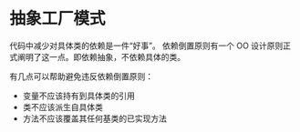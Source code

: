 # 抽象工厂模式

代码中减少对具体类的依赖是一件“好事”。 依赖倒置原则有一个 OO 设计原则正式阐明了这一点。即依赖抽象，不依赖具体的类。

有几点可以帮助避免违反依赖倒置原则：

- 变量不应该持有到具体类的引用
- 类不应该派生自具体类
- 方法不应该覆盖其任何基类的已实现方法
